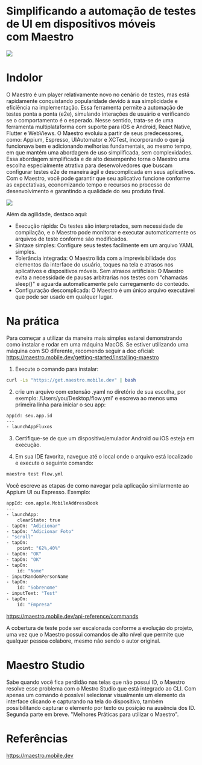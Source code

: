 # Simplificando a automação de testes de UI em dispositivos móveis com Maestro

![](https://miro.medium.com/v2/resize:fit:720/format:webp/1*Bed4d9UmFGx2wuHxo46tDA.png)

# Indolor

O Maestro é um player relativamente novo no cenário de testes, mas está rapidamente conquistando popularidade devido à sua simplicidade e eficiência na implementação. Essa ferramenta permite a automação de testes ponta a ponta (e2e), simulando interações de usuário e verificando se o comportamento é o esperado.
Nesse sentido, trata-se de uma ferramenta multiplataforma com suporte para iOS e Android, React Native, Flutter e WebViews. O Maestro evoluiu a partir de seus predecessores, como: Appium, Espresso, UIAutomator e XCTest, incorporando o que já funcionava bem e adicionando melhorias fundamentais, ao mesmo tempo, em que mantém uma abordagem de uso simplificada, sem complexidades.
Essa abordagem simplificada e de alto desempenho torna o Maestro uma escolha especialmente atrativa para desenvolvedores que buscam configurar testes e2e de maneira ágil e descomplicada em seus aplicativos. Com o Maestro, você pode garantir que seu aplicativo funcione conforme as expectativas, economizando tempo e recursos no processo de desenvolvimento e garantindo a qualidade do seu produto final.

![](https://miro.medium.com/v2/resize:fit:720/format:webp/0*t_Q_QKj8HuNnbkIy)

Além da agilidade, destaco aqui:
- Execução rápida: Os testes são interpretados, sem necessidade de compilação, e o Maestro pode monitorar e executar automaticamente os arquivos de teste conforme são modificados.
- Sintaxe simples: Configure seus testes facilmente em um arquivo YAML simples.
- Tolerância integrada: O Maestro lida com a imprevisibilidade dos elementos da interface do usuário, toques na tela e atrasos nos aplicativos e dispositivos móveis.
Sem atrasos artificiais: O Maestro evita a necessidade de pausas arbitrarias nos testes com "chamadas sleep()" e aguarda automaticamente pelo carregamento do conteúdo.
- Configuração descomplicada: O Maestro é um único arquivo executável que pode ser usado em qualquer lugar.

# Na prática
Para começar a utilizar da maneira mais simples estarei demonstrando como instalar e rodar em uma máquina MacOS.
Se estiver utilizando uma máquina com SO diferente, recomendo seguir a doc oficial: https://maestro.mobile.dev/getting-started/installing-maestro

1. Execute o comando para instalar:
```bash
curl -Ls "https://get.maestro.mobile.dev" | bash
```

2. crie um arquivo com extensão .yaml no diretório de sua escolha, por exemplo: /Users/you/Desktop/flow.yml'
e escreva ao menos uma primeira linha para iniciar o seu app:
```bash
appId: seu.app.id
---
- launchAppFluxos
```
3. Certifique-se de que um dispositivo/emulador Android ou iOS esteja em execução.

4. Em sua IDE favorita, navegue até o local onde o arquivo está localizado e execute o seguinte comando:
```bash
maestro test flow.yml
```

Você escreve as etapas de como navegar pela aplicação similarmente ao Appium UI ou Espresso. Exemplo:
```bash
appId: com.apple.MobileAddressBook
---
- launchApp:
    clearState: true
- tapOn: "Adicionar"
- tapOn: "Adicionar Foto"
- "scroll"
- tapOn:
    point: "62%,40%"
- tapOn: "OK"
- tapOn: "OK"
- tapOn:
    id: "Nome"
- inputRandomPersonName
- tapOn:
    id: "Sobrenome"
- inputText: "Test"
- tapOn:
    id: "Empresa"
```
https://maestro.mobile.dev/api-reference/commands

A cobertura de teste pode ser escalonada conforme a evolução do projeto, uma vez que o Maestro possui comandos de alto nível que permite que qualquer pessoa colabore, mesmo não sendo o autor original.

# Maestro Studio
Sabe quando você fica perdidão nas telas que não possui ID, o Maestro resolve esse problema com o Mestro Studio que está integrado ao CLI. Com apenas um comando é possível selecionar visualmente um elemento da interface clicando e capturando na tela do dispositivo, também possibilitando capturar o elemento por texto ou posição na ausência dos ID.
Segunda parte em breve. "Melhores Práticas para utilizar o Maestro".

# Referências
https://maestro.mobile.dev
